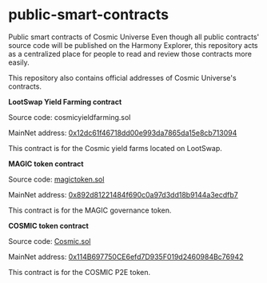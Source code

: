 # public-smart-contracts
Public smart contracts of Cosmic Universe
Even though all public contracts' source code will be published on the Harmony Explorer, this repository acts as a centralized place for people to read and review those contracts more easily.

This repository also contains official addresses of Cosmic Universe's contracts.

**LootSwap Yield Farming contract**

Source code: cosmicyieldfarming.sol

MainNet address: [0x12dc61f46718dd00e993da7865da15e8cb713094](https://explorer.harmony.one/address/0x892d81221484f690c0a97d3dd18b9144a3ecdfb7?activeTab=7)

This contract is for the Cosmic yield farms located on LootSwap.

**MAGIC token contract**

Source code: [magictoken.sol](original_contracts/magictoken.sol)

MainNet address: [0x892d81221484f690c0a97d3dd18b9144a3ecdfb7](https://explorer.harmony.one/address/0x892d81221484f690c0a97d3dd18b9144a3ecdfb7)

This contract is for the MAGIC governance token.

**COSMIC token contract**

Source code: [Cosmic.sol](contracts/static/ERC20/Cosmic.sol)

MainNet address: [0x114B697750CE6efd7D935F019d2460984Bc76942](https://explorer.harmony.one/address/0x114B697750CE6efd7D935F019d2460984Bc76942#code)

This contract is for the COSMIC P2E token.